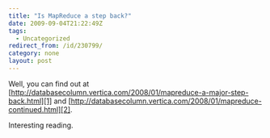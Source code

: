 ```yaml
---
title: "Is MapReduce a step back?"
date: 2009-09-04T21:22:49Z
tags:
  - Uncategorized
redirect_from: /id/230799/
category: none
layout: post
---
```

Well, you can find out at [http://databasecolumn.vertica.com/2008/01/mapreduce-a-major-step-back.html][1] and [http://databasecolumn.vertica.com/2008/01/mapreduce-continued.html][2].

Interesting reading.

[1]: http://databasecolumn.vertica.com/2008/01/mapreduce-a-major-step-back.html
[2]: http://databasecolumn.vertica.com/2008/01/mapreduce-continued.html
